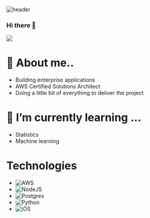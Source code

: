 
![header](https://capsule-render.vercel.app/api?type=wave&color=gradient&height=300&section=footer&text=xxx&fontSize=90)

### Hi there 👋




<img src="https://user-images.githubusercontent.com/74038190/212748842-9fcbad5b-6173-4175-8a61-521f3dbb7514.gif">

# 🔭 About me..
  - Building enterprise applications
  - AWS Certified Solutions Architect
  - Doing a little bit of everything to deliver the project
    
    
# 🌱 I’m currently learning ...
  - Statistics
  - Machine learning

# Technologies
  - ![AWS](https://img.shields.io/badge/AWS-%23FF9900.svg?style=for-the-badge&logo=amazon-aws&logoColor=white)
  - ![NodeJS](https://img.shields.io/badge/node.js-6DA55F?style=for-the-badge&logo=node.js&logoColor=white)
  - ![Postgres](https://img.shields.io/badge/postgres-%23316192.svg?style=for-the-badge&logo=postgresql&logoColor=white)
  - ![Python](https://img.shields.io/badge/python-3670A0?style=for-the-badge&logo=python&logoColor=ffdd54)
  - ![iOS](https://img.shields.io/badge/iOS-000000?style=for-the-badge&logo=ios&logoColor=white)
    
<!--
**YogeshGK/YogeshGK** is a ✨ _special_ ✨ repository because its `README.md` (this file) appears on your GitHub profile.

Here are some ideas to get you started:

- 🔭 I’m currently working on ...
- 🌱 I’m currently learning ...
- 👯 I’m looking to collaborate on ...
- 🤔 I’m looking for help with ...
- 💬 Ask me about ...
- 📫 How to reach me: ...
- 😄 Pronouns: ...
- ⚡ Fun fact: ...
-->
